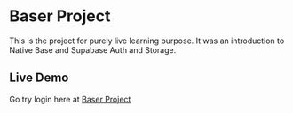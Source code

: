 # Baser Project

This is the project for purely live learning purpose. It was an introduction to Native Base and Supabase Auth and Storage.

## Live Demo

Go try login here at [Baser Project](https://baser-project.vercel.app/)
